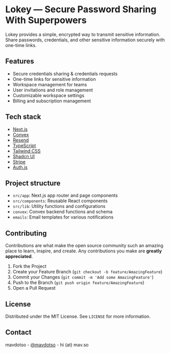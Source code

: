 # Lokey — Secure Password Sharing With Superpowers

Lokey provides a simple, encrypted way to transmit sensitive information. Share passwords, credentials, and other sensitive information securely with one-time links.

## Features

-   Secure credentials sharing & credentials requests
-   One-time links for sensitive information
-   Workspace management for teams
-   User invitations and role management
-   Customizable workspace settings
-   Billing and subscription management

## Tech stack

-   [Next.js](https://nextjs.org/)
-   [Convex](https://www.convex.dev/)
-   [Resend](https://resend.com/)
-   [TypeScript](https://www.typescriptlang.org/)
-   [Tailwind CSS](https://tailwindcss.com/)
-   [Shadcn UI](https://ui.shadcn.com/)
-   [Stripe](https://stripe.com/)
-   [Auth.js](https://authjs.dev/)

## Project structure

-   `src/app`: Next.js app router and page components
-   `src/components`: Reusable React components
-   `src/lib`: Utility functions and configurations
-   `convex`: Convex backend functions and schema
-   `emails`: Email templates for various notifications

## Contributing

Contributions are what make the open source community such an amazing place to learn, inspire, and create. Any contributions you make are **greatly appreciated**.

1. Fork the Project
2. Create your Feature Branch (`git checkout -b feature/AmazingFeature`)
3. Commit your Changes (`git commit -m 'Add some AmazingFeature'`)
4. Push to the Branch (`git push origin feature/AmazingFeature`)
5. Open a Pull Request

## License

Distributed under the MIT License. See `LICENSE` for more information.

## Contact

mavdotso - [@mavdotso](https://x.com/mavdotso) - hi (at) mav.so
